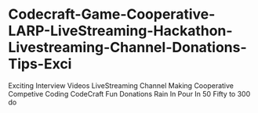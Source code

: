 # Codecraft-Game-Cooperative-LARP-LiveStreaming-Hackathon-Livestreaming-Channel-Donations-Tips-Exci
Exciting Interview Videos LiveStreaming Channel Making Cooperative Competive Coding CodeCraft Fun Donations Rain In Pour In 50 Fifty to 300 do
